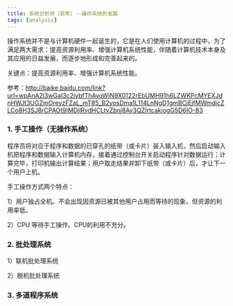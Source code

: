 ```yaml
---
title: 系统分析师（软考）--操作系统的发展
tags: [analysis]
---
```


操作系统并不是与计算机硬件一起诞生的，它是在人们使用计算机的过程中，为了满足两大需求：提高资源利用率、增强计算机系统性能，伴随着计算机技术本身及其应用的日益发展，而逐步地形成和完善起来的。

关键点：提高资源利用率、增强计算机系统性能。

参考：http://baike.baidu.com/link?url=wpAnA2l3wGaI3c2jybfThAvoWjN9X0122rEbUMH91h6LZWKPcMYEXJdnHWJt3UGZmOreyzFZaL_mT85_B2yosDma1L114LnNgD1gmBCjEjfMWmdicZLCo8H3SJ8rCPAOt9IMDjlRydHCLtvZbnj8Av3QZIrtcakiogG5D6IO-83

### 1. 手工操作（无操作系统）

程序员将对应于程序和数据的已穿孔的纸带（或卡片）装入输入机，然后启动输入机把程序和数据输入计算机内存，接着通过控制台开关启动程序针对数据运行；计算完毕，打印机输出计算结果；用户取走结果并卸下纸带（或卡片）后，才让下一个用户上机。

手工操作方式两个特点：

1）用户独占全机。不会出现因资源已被其他用户占用而等待的现象，但资源的利用率低。

2）CPU 等待手工操作。CPU的利用不充分。

### 2. 批处理系统

1）联机批处理系统

2）脱机批处理系统


### 3. 多道程序系统

